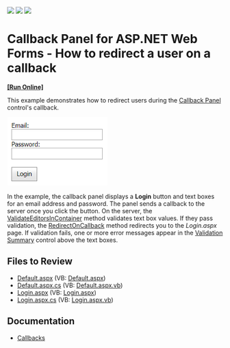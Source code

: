 <!-- default badges list -->
![](https://img.shields.io/endpoint?url=https://codecentral.devexpress.com/api/v1/VersionRange/128566866/14.2.6%2B)
[![](https://img.shields.io/badge/Open_in_DevExpress_Support_Center-FF7200?style=flat-square&logo=DevExpress&logoColor=white)](https://supportcenter.devexpress.com/ticket/details/T228312)
[![](https://img.shields.io/badge/📖_How_to_use_DevExpress_Examples-e9f6fc?style=flat-square)](https://docs.devexpress.com/GeneralInformation/403183)
<!-- default badges end -->
# Callback Panel for ASP.NET Web Forms - How to redirect a user on a callback
<!-- run online -->
**[[Run Online]](https://codecentral.devexpress.com/128566866/)**
<!-- run online end -->
This example demonstrates how to redirect users during the [Callback Panel](https://docs.devexpress.com/AspNet/8277/components/multi-use-site-controls/callback-panel?p=netframework) control's callback.

![Redirect Users on a Callback](redirect-on-callback.png)

In the example, the callback panel displays a **Login** button and text boxes for an email address and password. The panel sends a callback to the server once you click the button. On the server, the [ValidateEditorsInContainer](https://docs.devexpress.com/AspNet/DevExpress.Web.ASPxEdit.ValidateEditorsInContainer(System.Web.UI.Control)?p=netframework) method validates text box values. If they pass validation, the [RedirectOnCallback](https://docs.devexpress.com/AspNet/DevExpress.Web.ASPxWebControl.RedirectOnCallback(System.String)?p=netframework) method redirects you to the *Login.aspx* page. If validation fails, one or more error messages appear in the [Validation Summary](https://docs.devexpress.com/AspNet/11626/components/data-editors/validationsummary?p=netframework) control above the text boxes.

## Files to Review

* [Default.aspx](./CS/Default.aspx) (VB: [Default.aspx](./VB/Default.aspx))
* [Default.aspx.cs](./CS/Default.aspx.cs) (VB: [Default.aspx.vb](./VB/Default.aspx.vb))
* [Login.aspx](./CS/Login.aspx) (VB: [Login.aspx](./VB/Login.aspx))
* [Login.aspx.cs](./CS/Login.aspx.cs) (VB: [Login.aspx.vb](./VB/Login.aspx.vb))

## Documentation

* [Callbacks](https://docs.devexpress.com/AspNet/402559/common-concepts/callbacks?p=netframework)
